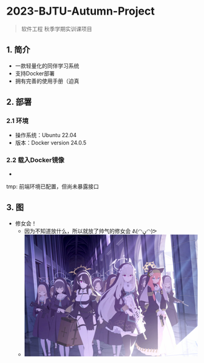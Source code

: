 # 2023-BJTU-Autumn-Project

> 软件工程 秋季学期实训课项目

## 1. 简介

* 一款轻量化的同伴学习系统
* 支持Docker部署
* 拥有完善的使用手册（迫真

## 2. 部署

### 2.1 环境

* 操作系统：Ubuntu 22.04
* 版本：Docker version 24.0.5

### 2.2 载入Docker镜像

* 



tmp: 前端环境已配置，但尚未暴露接口





## 3. 图

* 修女会！
  * 因为不知道放什么，所以就放了帅气的修女会 ᕕ(◠ڼ◠)ᕗ​
  * ![修女会](./README/修女会.jpg)